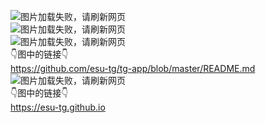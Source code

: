 ![图片加载失败，请刷新网页](https://github.com/esu-tg/tg-poster/releases/latest/download/page-1.png) <br>
![图片加载失败，请刷新网页](https://github.com/esu-tg/tg-poster/releases/latest/download/page-2.png) <br>
![图片加载失败，请刷新网页](https://github.com/esu-tg/tg-poster/releases/latest/download/page-3.png) <br>
👇图中的链接👇 <br>
<https://github.com/esu-tg/tg-app/blob/master/README.md> <br>
![图片加载失败，请刷新网页](https://github.com/esu-tg/tg-poster/releases/latest/download/page-4.png) <br>
👇图中的链接👇 <br>
<https://esu-tg.github.io> <br>

